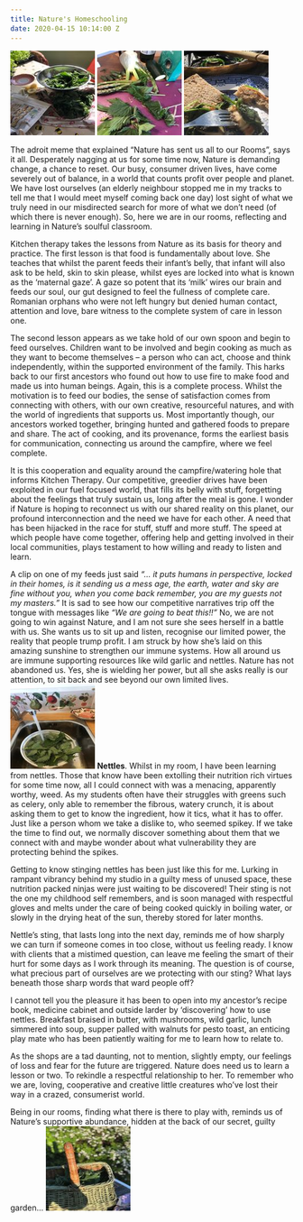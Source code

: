 ```yaml
---
title: Nature's Homeschooling
date: 2020-04-15 10:14:00 Z
---
```


![IMG_3865 2.jpeg](/uploads/IMG_3865%202.jpeg)
![IMG_3813.jpeg](/uploads/IMG_3813.jpeg)
![IMG_3898.jpeg](/uploads/IMG_3898.jpeg)

The adroit meme that explained “Nature has sent us all to our Rooms”, says it all.  Desperately nagging at us for some time now, Nature is demanding change, a chance to reset.  Our busy, consumer driven lives, have come severely out of balance, in a world that counts profit over people and planet. We have lost ourselves (an elderly neighbour stopped me in my tracks to tell me that I would meet myself coming back one day) lost sight of what we truly need in our misdirected search for more of what we don’t need (of which there is never enough).  So, here we are in our rooms, reflecting and learning in Nature’s soulful classroom.

Kitchen therapy takes the lessons from Nature as its basis for theory and practice.  The first lesson is that food is fundamentally about love.  She teaches that whilst the parent feeds their infant’s belly, that infant will also ask to be held, skin to skin please, whilst eyes are locked into what is known as the ‘maternal gaze’.  A gaze so potent that its ‘milk’ wires our brain and feeds our soul, our gut designed to feel the fullness of complete care.  Romanian orphans who were not left hungry but denied human contact, attention and love, bare witness to the complete system of care in lesson one.

The second lesson appears as we take hold of our own spoon and begin to feed ourselves.  Children want to be involved and begin cooking as much as they want to become themselves – a person who can act, choose and think independently, within the supported environment of the family.  This harks back to our first ancestors who found out how to use fire to make food and made us into human beings.  Again, this is a complete process.  Whilst the motivation is to feed our bodies, the sense of satisfaction comes from connecting with others, with our own creative, resourceful natures, and with the world of ingredients that supports us.  Most importantly though, our ancestors worked together, bringing hunted and gathered foods to prepare and share.  The act of cooking, and its provenance, forms the earliest basis for communication, connecting us around the campfire, where we feel complete.  

It is this cooperation and equality around the campfire/watering hole that informs Kitchen Therapy.  Our competitive, greedier drives have been exploited in our fuel focused world, that fills its belly with stuff, forgetting about the feelings that truly sustain us, long after the meal is gone.  I wonder if Nature is hoping to reconnect us with our shared reality on this planet, our profound interconnection and the need we have for each other.  A need that has been hijacked in the race for stuff, stuff and more stuff. The speed at which people have come together, offering help and getting involved in their local communities, plays testament to how willing and ready to listen and learn.

A clip on one of my feeds just said *“… it puts humans in perspective, locked in their homes, is it sending us a mess age, the earth, water and sky are fine without you, when you come back remember, you are my guests not my masters.”*  It is sad to see how our competitive narratives trip off the tongue with messages like *“We are going to beat this!!”*  No, we are not going to win against Nature, and I am not sure she sees herself in a battle with us.  She wants us to sit up and listen, recognise our limited power, the reality that people trump profit. I am struck by how she’s laid on this amazing sunshine to strengthen our immune systems.  How all around us are immune supporting resources like wild garlic and nettles. Nature has not abandoned us. Yes, she is wielding her power, but all she asks really is our attention, to sit back and see beyond our own limited lives.
![IMG_3769.jpeg](/uploads/IMG_3769.jpeg)
**Nettles**. Whilst in my room, I have been learning from nettles.  Those that know have been extolling their nutrition rich virtues for some time now, all I could connect with was a menacing, apparently worthy, weed.  As my students often have their struggles with greens such as celery, only able to remember the fibrous, watery crunch, it is about asking them to get to know the ingredient, how it tics, what it has to offer.  Just like a person whom we take a dislike to, who seemed spikey.  If we take the time to find out, we normally discover something about them that we connect with and maybe wonder about what vulnerability they are protecting behind the spikes.

Getting to know stinging nettles has been just like this for me.  Lurking in rampant vibrancy behind my studio in a guilty mess of unused space, these nutrition packed ninjas were just waiting to be discovered!  Their sting is not the one my childhood self remembers, and is soon managed with respectful gloves and melts under the care of being cooked quickly in boiling water, or slowly in the drying heat of the sun, thereby stored for later months.

Nettle’s sting, that lasts long into the next day, reminds me of how sharply we can turn if someone comes in too close, without us feeling ready.  I know with clients that a mistimed question, can leave me feeling the smart of their hurt for some days as I work through its meaning.  The question is of course, what precious part of ourselves are we protecting with our sting?  What lays beneath those sharp words that ward people off?  

I cannot tell you the pleasure it has been to open into my ancestor’s recipe book, medicine cabinet and outside larder by ‘discovering’ how to use nettles.  Breakfast braised in butter, with mushrooms, wild garlic, lunch simmered into soup, supper palled with walnuts for pesto toast, an enticing play mate who has been patiently waiting for me to learn how to relate to.

As the shops are a tad daunting, not to mention, slightly empty, our feelings of loss and fear for the future are triggered.  Nature does need us to learn a lesson or two.  To rekindle a respectful relationship to her. To remember who we are, loving, cooperative and creative little creatures who’ve lost their way in a crazed, consumerist world.

Being in our rooms, finding what there is there to play with, reminds us of Nature’s supportive abundance, hidden at the back of our secret, guilty garden… ![IMG_3859.jpeg](/uploads/IMG_3859.jpeg)


